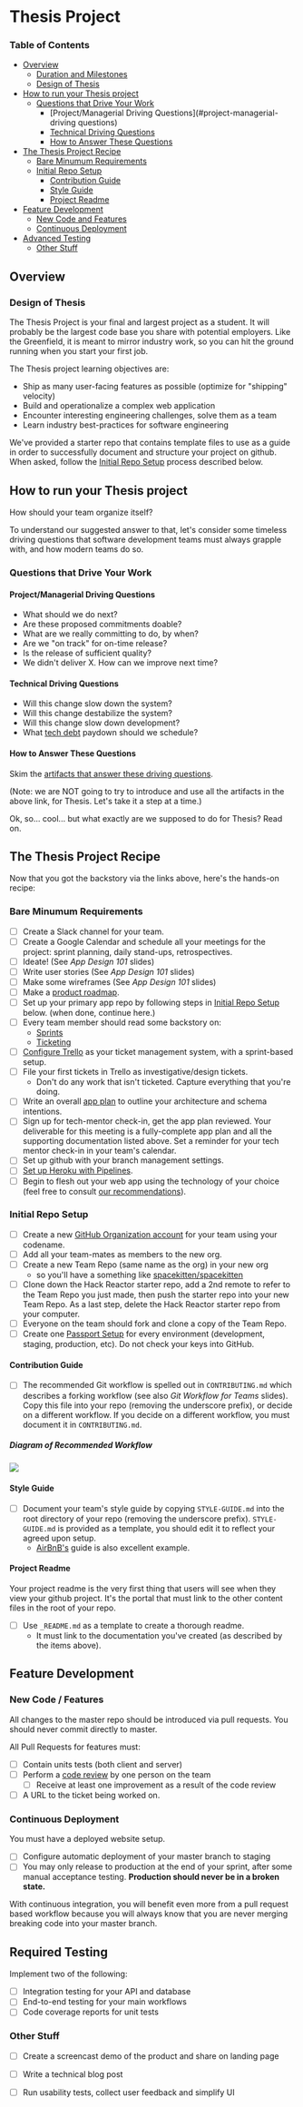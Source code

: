 # Thesis Project

### Table of Contents

- [Overview](#overview)
  - [Duration and Milestones](#duration-and-milestones)
  - [Design of Thesis](#design-of-thesis)
- [How to run your Thesis project](#how-to-run-your-thesis-project)
  - [Questions that Drive Your Work](#questions-that-drive-your-work)
    - [Project/Managerial Driving Questions](#project-managerial-driving questions)
    - [Technical Driving Questions](#technical-driving-questions)
    - [How to Answer These Questions](#how-to-answer-these-questions)
- [The Thesis Project Recipe](#the-thesis-project-recipe)
  - [Bare Minumum Requirements](#bare-minumum-requirements)
  - [Initial Repo Setup](#initial-repo-setup)
    - [Contribution Guide](#contribution-guide)
    - [Style Guide](#style-guide)
    - [Project Readme](#project-readme)
- [Feature Development](#feature-development)
  - [New Code and Features](#new-code-and-features)
  - [Continuous Deployment](#continuous-deployment)
- [Advanced Testing](#advanced-testing)
  - [Other Stuff](#other-stuff)

## Overview

### Design of Thesis

The Thesis Project is your final and largest project as a student. It will probably be the largest code base you share with potential employers. Like the Greenfield, it is meant to mirror industry work, so you can hit the ground running when you start your first job.

The Thesis project learning objectives are:
- Ship as many user-facing features as possible (optimize for "shipping" velocity)
- Build and operationalize a complex web application
- Encounter interesting engineering challenges, solve them as a team
- Learn industry best-practices for software engineering

We've provided a starter repo that contains template files to use as a guide in order to successfully document and structure your project on github. When asked, follow the [Initial Repo Setup](#initial-repo-setup) process described below.

## How to run your Thesis project

How should your team organize itself?

To understand our suggested answer to that, let's consider some timeless driving questions that software development teams must always grapple with, and how modern teams do so.

### Questions that Drive Your Work

#### Project/Managerial Driving Questions

* What should we do next?
* Are these proposed commitments doable?
* What are we really committing to do, by when?
* Are we "on track" for on-time release?
* Is the release of sufficient quality?
* We didn't deliver X. How can we improve next time?

#### Technical Driving Questions

* Will this change slow down the system?
* Will this change destabilize the system?
* Will this change slow down development?
* What [tech debt](?id=tech_debt) paydown should we schedule?

#### How to Answer These Questions

Skim the [artifacts that answer these driving questions](?id=artifacts_for_driving_questions).

(Note: we are NOT going to try to introduce and use all the artifacts in the above link, for Thesis. Let's take it a step at a time.)

Ok, so... cool... but what exactly are we supposed to do for Thesis? Read on.

## The Thesis Project Recipe

Now that you got the backstory via the links above, here's the hands-on recipe:

### Bare Minumum Requirements

* [ ] Create a Slack channel for your team.
* [ ] Create a Google Calendar and schedule all your meetings for the project: sprint planning, daily stand-ups, retrospectives.
* [ ] Ideate! (See *App Design 101* slides)
* [ ] Write user stories (See *App Design 101* slides)
* [ ] Make some wireframes (See *App Design 101* slides)
* [ ] Make a [product roadmap](?id=roadmap).
* [ ] Set up your primary app repo by following steps in [Initial Repo Setup](#initial-repo-setup) below. (when done, continue here.)
* [ ] Every team member should read some backstory on:
  * [Sprints](?id=sprints)
  * [Ticketing](?id=ticketing)
* [ ] [Configure Trello](?id=trello) as your ticket management system, with a sprint-based setup.
* [ ] File your first tickets in Trello as investigative/design tickets.
  * Don't do any work that isn't ticketed. Capture everything that you're doing.
* [ ] Write an overall [app plan](https://docs.google.com/document/d/1lzaucRi8fPXFuhySzhKTs8cYFlcuzhmah1Sc3jxRhkw/edit#heading=h.8rdji6gnjyic) to outline your architecture and schema intentions.
* [ ] Sign up for tech-mentor check-in, get the app plan reviewed. Your deliverable for this meeting is a fully-complete app plan and all the supporting documentation listed above. Set a reminder for your tech mentor check-in in your team's calendar.
* [ ] Set up github with your branch management settings.
* [ ] [Set up Heroku with Pipelines](?id=heroku_pipelines_setup).
* [ ] Begin to flesh out your web app using the technology of your choice (feel free to consult [our recommendations](?id=recommended_tech)).

### Initial Repo Setup

- [ ] Create a new [GitHub Organization account](https://help.github.com/articles/creating-a-new-organization-account) for your team using your codename.
- [ ] Add all your team-mates as members to the new org.
- [ ] Create a new Team Repo (same name as the org) in your new org
  - so you'll have a something like [spacekitten/spacekitten](https://github.com/spacekitten/spacekitten)
- [ ] Clone down the Hack Reactor starter repo, add a 2nd remote to refer to the Team Repo you just made, then push the starter repo into your new Team Repo. As a last step, delete the Hack Reactor starter repo from your computer.
- [ ] Everyone on the team should fork and clone a copy of the Team Repo.
- [ ] Create one [Passport Setup](passport_setup.md) for every environment (development, staging, production, etc). Do not check your keys into GitHub.

#### Contribution Guide

- [ ] The recommended Git workflow is spelled out in `CONTRIBUTING.md` which describes a forking workflow (see also *Git Workflow for Teams* slides). Copy this file into your repo (removing the underscore prefix), or decide on a different workflow. If you decide on a different workflow, you must document it in `CONTRIBUTING.md`.

##### Diagram of Recommended Workflow

![](http://i.imgur.com/p0e4tQK.png)

#### Style Guide

- [ ] Document your team's style guide by copying `STYLE-GUIDE.md` into the root directory of your repo (removing the underscore prefix). `STYLE-GUIDE.md` is provided as a template, you should edit it to reflect your agreed upon setup.
  - [AirBnB's](https://github.com/airbnb/javascript) guide is also excellent example.

#### Project Readme

Your project readme is the very first thing that users will see when they view your github project. It's the portal that must link to the other content files in the root of your repo.
- [ ] Use `_README.md` as a template to create a thorough readme.
  - It must link to the documentation you've created (as described by the items above).

## Feature Development

### New Code / Features

All changes to the master repo should be introduced via pull requests. You should never commit directly to master.

All Pull Requests for features must:
  - [ ] Contain units tests (both client and server)
  - [ ] Perform a [code review](?id=code_reviews) by one person on the team
    - [ ] Receive at least one improvement as a result of the code review
  - [ ] A URL to the ticket being worked on.

### Continuous Deployment

You must have a deployed website setup.
- [ ] Configure automatic deployment of your master branch to staging
- [ ] You may only release to production at the end of your sprint, after some manual acceptance testing. **Production should never be in a broken state.**

With continuous integration, you will benefit even more from a
pull request based workflow because you will always know that you are never
merging breaking code into your master branch.

## Required Testing

Implement two of the following:
  - [ ] Integration testing for your API and database
  - [ ] End-to-end testing for your main workflows
  - [ ] Code coverage reports for unit tests

### Other Stuff
- [ ] Create a screencast demo of the product and share on landing page
- [ ] Write a technical blog post
- [ ] Run usability tests, collect user feedback and simplify UI



